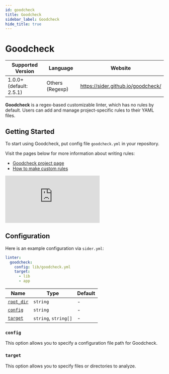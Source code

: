 ```yaml
---
id: goodcheck
title: Goodcheck
sidebar_label: Goodcheck
hide_title: true
---
```


# Goodcheck

| Supported Version       | Language        | Website                            |
| ----------------------- | --------------- | ---------------------------------- |
| 1.0.0+ (default: 2.5.1) | Others (Regexp) | https://sider.github.io/goodcheck/ |

**Goodcheck** is a regex-based customizable linter, which has no rules by default.
Users can add and manage project-specific rules to their YAML files.

## Getting Started

To start using Goodcheck, put config file `goodcheck.yml` in your repository.

Visit the pages below for more information about writing rules:

- [Goodcheck project page](https://github.com/sider/goodcheck#goodcheckyml)
- [How to make custom rules](../../custom-rules/goodcheck.md)

<div class="Video">
 <iframe class="Video__iframe" src="https://www.youtube.com/embed/8Zpm2gguE1M" frameborder="0" allowfullscreen></iframe>
</div>

## Configuration

Here is an example configuration via `sider.yml`:

```yaml
linter:
  goodcheck:
    config: lib/goodcheck.yml
    target:
      - lib
      - app
```

| Name                                                                                  | Type                 | Default |
| ------------------------------------------------------------------------------------- | -------------------- | ------- |
| [`root_dir`](../../getting-started/custom-configuration.md#linteranalyzer_idroot_dir) | `string`             | -       |
| [`config`](#config)                                                                   | `string`             | -       |
| [`target`](#target)                                                                   | `string`, `string[]` | -       |

### `config`

This option allows you to specify a configuration file path for Goodcheck.

### `target`

This option allows you to specify files or directories to analyze.

